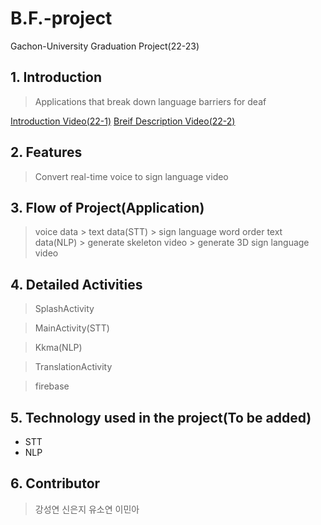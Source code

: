 # B.F.-project
Gachon-University Graduation Project(22-23)

## **1. Introduction**
> Applications that break down language barriers for deaf

[Introduction Video(22-1)](https://www.youtube.com/watch?v=wDGVZBWaSlU)
[Breif Description Video(22-2)](https://www.youtube.com/watch?v=wDGVZBWaSlU)

## **2. Features**
> Convert real-time voice to sign language video

## **3. Flow of Project(Application)**
> voice data > text data(STT) > sign language word order text data(NLP) > generate skeleton video > generate 3D sign language video

## **4. Detailed Activities**
> SplashActivity

> MainActivity(STT)

> Kkma(NLP)

> TranslationActivity

> firebase


## **5. Technology used in the project(To be added)**
* STT
* NLP

## **6. Contributor**
> 강성연
> 신은지
> 유소연
> 이민아
